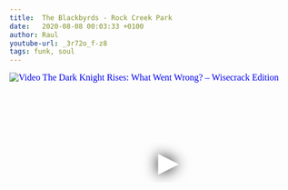 ```yaml
---
title:  The Blackbyrds - Rock Creek Park
date:   2020-08-08 00:03:33 +0100
author: Raul
youtube-url: _3r72o_f-z8
tags: funk, soul
---
```

<div class="video-container ">
<iframe
  width="560"
  height="315"
  src="https://www.youtube.com/embed/_3r72o_f-z8"
  srcdoc="<style>*{padding:0;margin:0;overflow:hidden}html,body{height:100%}img,span{position:absolute;width:100%;top:0;bottom:0;margin:auto}span{height:1.5em;text-align:center;font:48px/1.5 sans-serif;color:white;text-shadow:0 0 0.5em black}</style><a href=https://www.youtube.com/embed/_3r72o_f-z8?autoplay=1><img src=https://img.youtube.com/vi/_3r72o_f-z8/hqdefault.jpg alt='Video The Dark Knight Rises: What Went Wrong? – Wisecrack Edition'><span>▶</span></a>"
  frameborder="0"
  allow="accelerometer; autoplay; encrypted-media; gyroscope; picture-in-picture"
  allowfullscreen
></iframe>
</div>

